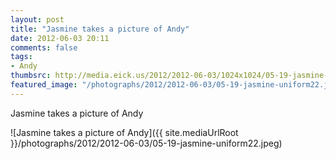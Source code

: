 ```yaml
---
layout: post
title: "Jasmine takes a picture of Andy"
date: 2012-06-03 20:11
comments: false
tags: 
- Andy
thumbsrc: http://media.eick.us/2012/2012-06-03/1024x1024/05-19-jasmine-uniform22.jpeg
featured_image: "/photographs/2012/2012-06-03/05-19-jasmine-uniform22.jpeg"
---
```

Jasmine takes a picture of Andy



![Jasmine takes a picture of Andy]({{ site.mediaUrlRoot }}/photographs/2012/2012-06-03/05-19-jasmine-uniform22.jpeg)


